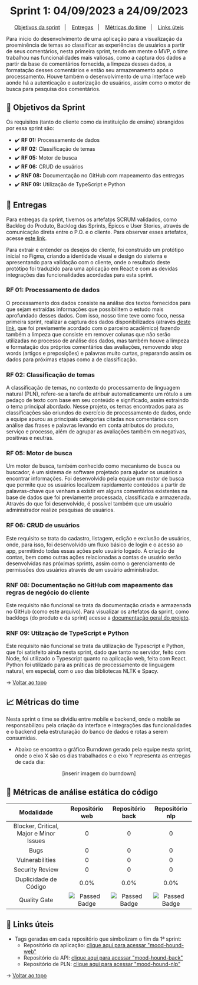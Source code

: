 <span id="topo">

<h1 align="center">Sprint 1: 04/09/2023 a 24/09/2023</h1>

<p align="center">
    <a href="#objetivos">Objetivos da sprint</a> &nbsp |&nbsp &nbsp
    <a href="#entregas">Entregas</a> &nbsp |&nbsp &nbsp
    <a href="#metricas">Métricas do time</a> &nbsp |&nbsp &nbsp
    <a href="#links">Links úteis</a>
</p>

Para início do desenvolvimento de uma aplicação para a visualização da proeminência de temas ao classificar as experiências de usuários a partir de seus comentários, nesta primeira sprint, tendo em mente o MVP, o time trabalhou nas funcionalidades mais valiosas, como a captura dos dados a partir da base de comentários fornecida, a limpeza desses dados, a formatação desses comentários e então seu armazenamento após o processamento. Houve também o desenvolvimento de uma interface web aonde há a autenticação e autorização de usuários, assim como o motor de busca para pesquisa dos comentários.

<span id="objetivos">
    
## :dart: Objetivos da Sprint
Os requisitos (tanto do cliente como da instituição de ensino) abrangidos por essa sprint são:

- :heavy_check_mark: **RF 01:** Processamento de dados
- :heavy_check_mark: **RF 02:** Classificação de temas
- :heavy_check_mark: **RF 05:** Motor de busca
- :heavy_check_mark: **RF 06:** CRUD de usuários
- :heavy_check_mark: **RNF 08:** Documentação no GitHub com mapeamento das entregas
- :heavy_check_mark: **RNF 09:** Utilização de TypeScript e Python

<span id="entregas">
        
## 📲 Entregas
Para entregas da sprint, tivemos os artefatos SCRUM validados, como Backlog do Produto, Backlog das Sprints, Épicos e User Stories, através de comunicação direta entre o P.O. e o cliente. Para observar esses artefatos, acesse [este link](https://github.com/The-Bugger-Ducks/mood-hound-documentation#backlogs).

Para extrair e entender os desejos do cliente, foi construído um protótipo inicial no Figma, criando a identidade visual e design do sistema e apresentando para validação com o cliente, onde o resultado deste protótipo foi traduzido para uma aplicação em React e com as devidas integrações das funcionalidades acordadas para esta sprint.

### RF 01: Processamento de dados

O processamento dos dados consiste na análise dos textos fornecidos para que sejam extraídas informações que possibilitem o estudo mais aprofundado desses dados. Com isso, nosso time teve como foco, nessa primeira sprint, realizar a captura dos dados disponibilizados (através [deste link](https://github.com/americanas-tech/b2w-reviews01), que foi previamente acordado com o parceiro acadêmico) fazendo também a limpeza que consiste em remover colunas que não serão utilizadas no processo de análise dos dados, mas também houve a limpeza e formatação dos próprios comentários das avaliações, removendo stop words (artigos e preposições) e palavras muito curtas, preparando assim os dados para próximas etapas como a de classificação.

### RF 02: Classificação de temas

A classificação de temas, no contexto do processamento de linguagem natural (PLN), refere-se a tarefa de atribuir automaticamente um rótulo a um pedaço de texto com base em seu conteúdo e significado, assim extraindo o tema principal abordado. Nesse projeto, os temas encontrados para as classificações são oriundos do exercício de processamento de dados, onde a equipe apurou as principais categorias citadas nos comentários com análise das frases e palavras levando em conta atributos do produto, serviço e processo, além de agrupar as avaliações também em negativas, positivas e neutras.

### RF 05: Motor de busca

Um motor de busca, também conhecido como mecanismo de busca ou buscador, é um sistema de software projetado para ajudar os usuários a encontrar informações. Foi desenvolvido pela equipe um motor de busca que permite que os usuários localizem rapidamente conteúdos a partir de palavras-chave que venham a existir em alguns comentários existentes na base de dados que foi previamente processada, classificada e armazenada. Através do que foi desenvolvido, é possível também que um usuário administrador realize pesquisas de usuários.

### RF 06: CRUD de usuários

Este requisito se trata do cadastro, listagem, edição e exclusão de usuários, onde, para isso, foi desenvolvido um fluxo básico de login e o acesso ao app, permitindo todas essas ações pelo usuário logado. A criação de contas, bem como outras ações relacionadas a contas de usuário serão desenvolvidas nas próximas sprints, assim como o gerenciamento de permissões dos usuários através de um usuário administrador.

### RNF 08: Documentação no GitHub com mapeamento das regras de negócio do cliente

Este requisito não funcional se trata da documentação criada e armazenada no GitHub (como este arquivo). Para visualizar os artefatos da sprint, como backlogs (do produto e da sprint) acesse a [documentação geral do projeto](https://github.com/The-Bugger-Ducks/mood-hound-documentation).

### RNF 09: Utilzação de TypeScript e Python

Este requisito não funcional se trata da utilização de Typescript e Python, que foi satisfeito ainda nesta sprint, dado que tanto no servidor, feito com Node, foi utilizado o Typescript quanto na aplicação web, feita com React. Python foi utilizado para as práticas de processamento de linguagem natural, em especial, com o uso das bibliotecas NLTK e Spacy.

→ [Voltar ao topo](#topo)

<span id="metricas">
    
## :chart_with_upwards_trend: Métricas do time
Nesta sprint o time se dividiu entre mobile e backend, onde o mobile se responsabilizou pela criação da interface e integrações das funcionalidades e o backend pela estruturação do banco de dados e rotas a serem consumidas. 
- Abaixo se encontra o gráfico Burndown gerado pela equipe nesta sprint, onde o eixo X são os dias trabalhados e o eixo Y representa as entregas de cada dia:
    
<div align="center">

[inserir imagem do burndown]

<!-- <img src="https://user-images.githubusercontent.com/79321198/235674242-e743ebe7-1de7-410e-98c2-4df5144b5fee.png" alt="Gráfico Burndown" /> -->

</div>

## 🐞 Métricas de análise estática do código

|               Modalidade                | Repositório web | Repositório back | Repositório nlp |
| :-------------------------------------: | :-------------: | :--------------: | :-------------: |
| Blocker, Critical, Major e Minor Issues |         0        |         0         |         0        |
|                  Bugs                   |         0        |         0         |         0        |
|             Vulnerabilities             |         0        |         0         |         0        |
|             Security Review             |         0        |         0         |         0        |
|          Duplicidade de Código          |        0.0%      |        0.0%       |        0.0%      |
|              Quality Gate               |<img src="https://img.shields.io/badge/Passed-25D366?style=for-the-badge=white" alt="Passed Badge">|<img src="https://img.shields.io/badge/Passed-25D366?style=for-the-badge=white" alt="Passed Badge">|<img src="https://img.shields.io/badge/Passed-25D366?style=for-the-badge=white" alt="Passed Badge">|

<span id="links">
    
## :link: Links úteis

- Tags geradas em cada repositório que simbolizam o fim da 1ª sprint:
  - Repositório da aplicação: [clique aqui para acessar "mood-hound-web"](https://github.com/The-Bugger-Ducks/mood-hound-web)
  - Repositório da API: [clique aqui para acessar "mood-hound-back"](https://github.com/The-Bugger-Ducks/mood-hound-back)
  - Repositório de PLN: [clique aqui para acessar "mood-hound-nlp"](https://github.com/The-Bugger-Ducks/mood-hound-nlp)

→ [Voltar ao topo](#topo)
